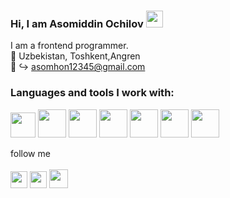 ### Hi, I am Asomiddin Ochilov <img src="https://media.giphy.com/media/hvRJCLFzcasrR4ia7z/giphy.gif" width="27px">

 I am a frontend programmer. <br>
 📍  Uzbekistan, Toshkent,Angren <br>
 📧 ↪ asomhon12345@gmail.com

 ### Languages and tools I work with: 
 
 <code><img src="https://w7.pngwing.com/pngs/390/229/png-transparent-logo-html5-brand-design-text-logo-number.png" widht="40px" height="40px"></code>
 <code><img src="https://coryrylan.com/assets/images/posts/types/css.svg" widht="45px" height="45px"></code>
 <code><img src="https://image.pngaaa.com/772/3801772-middle.png" widht="45px" height="45px"></code>
  <code><img src="https://cdn-icons-png.flaticon.com/512/5968/5968358.png" widht="45px" height="45px"></code>
 <code><img src="https://www.freepnglogos.com/uploads/javascript-png/javascript-vector-logo-yellow-png-transparent-javascript-vector-12.png" widht="45px" height="45px"></code>
 <code><img src="https://www.nicepng.com/png/detail/274-2741860_jquery-in-easy-steps-create-dynamic-web-pages.png" widht="45px" height="45px"></code>
   <code><img src="https://upload.wikimedia.org/wikipedia/commons/thumb/4/47/React.svg/1200px-React.svg.png" widht="45px" height="45px"></code>
 
  

follow me
<br>
<br>
<a href="https://www.linkedin.com/in/asomiddin-ochilov-192696228/" target="_blank"><img src="https://image.similarpng.com/very-thumbnail/2020/07/Linkedin-logo-transparent-PNG.png" width="27px"></a>
<a href="https://www.instagram.com/asomiddin_ochilov/" target="_blank"><img src="http://assets.stickpng.com/images/580b57fcd9996e24bc43c521.png" width="27px"></a>
<a href="https://t.me/asomiddin_ochilov" target="_blank"><img src="https://upload.wikimedia.org/wikipedia/commons/thumb/8/82/Telegram_logo.svg/2048px-Telegram_logo.svg.png" width="30px" height="30px"></a>
 





